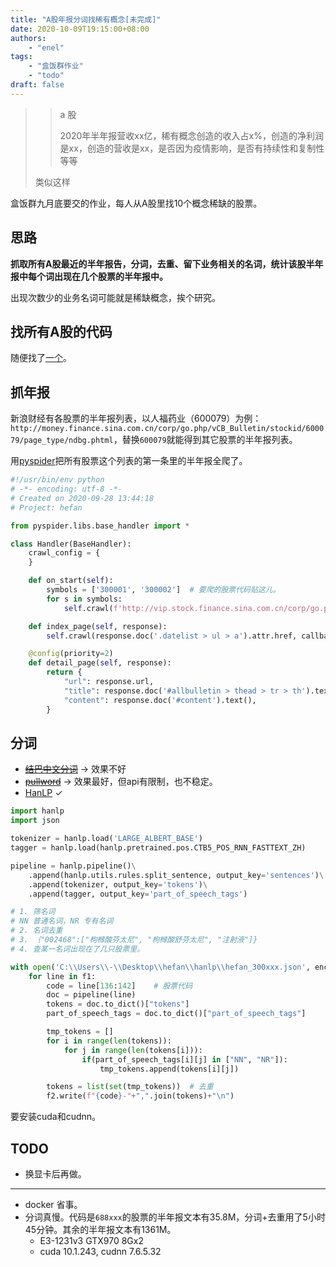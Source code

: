 ```yaml
---
title: "A股年报分词找稀有概念[未完成]"
date: 2020-10-09T19:15:00+08:00
authors:
    - "enel"
tags: 
    - "盒饭群作业"
    - "todo"
draft: false
---
```

>> a 股
>>
>> 2020年半年报营收xx亿，稀有概念创造的收入占x%，创造的净利润是xx，创造的营收是xx，是否因为疫情影响，是否有持续性和复制性等等
>
> 类似这样

盒饭群九月底要交的作业，每人从A股里找10个概念稀缺的股票。

## 思路

**抓取所有A股最近的半年报告，分词，去重、留下业务相关的名词，统计该股半年报中每个词出现在几个股票的半年报中。**

出现次数少的业务名词可能就是稀缺概念，挨个研究。

## 找所有A股的代码

随便找了[一个](http://www.shdjt.com/js/lib/astock.js)。

## 抓年报

新浪财经有各股票的半年报列表，以人福药业（600079）为例：`http://money.finance.sina.com.cn/corp/go.php/vCB_Bulletin/stockid/600079/page_type/ndbg.phtml`，替换`600079`就能得到其它股票的半年报列表。

用[pyspider](https://github.com/binux/pyspider)把所有股票这个列表的第一条里的半年报全爬了。

``` python
#!/usr/bin/env python
# -*- encoding: utf-8 -*-
# Created on 2020-09-28 13:44:18
# Project: hefan

from pyspider.libs.base_handler import *

class Handler(BaseHandler):
    crawl_config = {
    }

    def on_start(self):
        symbols = ['300001', '300002']  # 要爬的股票代码贴这儿。
        for s in symbols:
            self.crawl(f'http://vip.stock.finance.sina.com.cn/corp/go.php/vCB_Bulletin/stockid/{s}/page_type/ndbg.phtml', callback=self.index_page)

    def index_page(self, response):
        self.crawl(response.doc('.datelist > ul > a').attr.href, callback=self.detail_page)

    @config(priority=2)
    def detail_page(self, response):
        return {
            "url": response.url,
            "title": response.doc('#allbulletin > thead > tr > th').text(),
            "content": response.doc('#content').text(),
        }
```

## 分词

- ~~[结巴中文分词](https://github.com/fxsjy/jieba)~~    → 效果不好
- ~~[pullword](http://api.pullword.com/)~~             → 效果最好，但api有限制，也不稳定。
- [HanLP](https://github.com/hankcs/HanLP)             ✓

``` python
import hanlp
import json

tokenizer = hanlp.load('LARGE_ALBERT_BASE')
tagger = hanlp.load(hanlp.pretrained.pos.CTB5_POS_RNN_FASTTEXT_ZH)

pipeline = hanlp.pipeline()\
    .append(hanlp.utils.rules.split_sentence, output_key='sentences')\
    .append(tokenizer, output_key='tokens')\
    .append(tagger, output_key='part_of_speech_tags')

# 1. 筛名词
# NN 普通名词，NR 专有名词
# 2. 名词去重
# 3. ｛"002468":["枸橼酸芬太尼", "枸橼酸舒芬太尼", "注射液"]}
# 4. 查某一名词出现在了几只股票里。

with open('C:\\Users\\-\\Desktop\\hefan\\hanlp\\hefan_300xxx.json', encoding='utf-8') as f1, open('C:\\Users\\-\\Desktop\\hefan\\hanlp\\hefan_300xxx_parsed.txt', 'a', encoding='utf-8') as f2:
    for line in f1:
        code = line[136:142]    # 股票代码
        doc = pipeline(line)
        tokens = doc.to_dict()["tokens"]
        part_of_speech_tags = doc.to_dict()["part_of_speech_tags"]

        tmp_tokens = []
        for i in range(len(tokens)):
            for j in range(len(tokens[i])):
                if(part_of_speech_tags[i][j] in ["NN", "NR"]):
                    tmp_tokens.append(tokens[i][j])

        tokens = list(set(tmp_tokens))  # 去重
        f2.write(f"{code}-"+",".join(tokens)+"\n")
```

要安装cuda和cudnn。

## TODO

- 换显卡后再做。

---

- docker 省事。
- 分词真慢。代码是`688xxx`的股票的半年报文本有35.8M，分词+去重用了5小时45分钟。其余的半年报文本有1361M。
  - E3-1231v3 GTX970 8Gx2
  - cuda 10.1.243, cudnn 7.6.5.32
